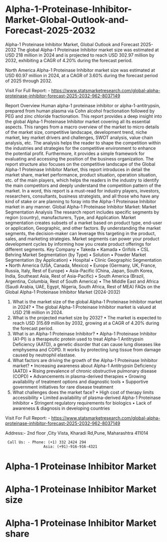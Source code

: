 # Alpha-1-Proteinase-Inhibitor-Market-Global-Outlook-and-Forecast-2025-2032

Alpha-1 Proteinase Inhibitor Market, Global Outlook and Forecast 2025-2032
The global Alpha-1 Proteinase Inhibitor market size was estimated at USD 218 million in 2024 and is projected to reach USD 302.97 million by 2032, exhibiting a CAGR of 4.20% during the forecast period.

North America Alpha-1 Proteinase Inhibitor market size was estimated at USD 60.97 million in 2024, at a CAGR of 3.60% during the forecast period of 2025 through 2032.
 
Visit For Full Report: - https://www.statsmarketresearch.com/global-alpha-proteinase-inhibitor-forecast-2025-2032-962-8037149


Report Overview
Human alpha-1 proteinase inhibitor or alpha-1-antitrypsin, prepared from human plasma via Cohn alcohol fractionation followed by PEG and zinc chloride fractionation.
This report provides a deep insight into the global Alpha-1 Proteinase Inhibitor market covering all its essential aspects. This ranges from a macro overview of the market to micro details of the market size, competitive landscape, development trend, niche market, key market drivers and challenges, SWOT analysis, value chain analysis, etc.
The analysis helps the reader to shape the competition within the industries and strategies for the competitive environment to enhance the potential profit. Furthermore, it provides a simple framework for evaluating and accessing the position of the business organization. The report structure also focuses on the competitive landscape of the Global Alpha-1 Proteinase Inhibitor Market, this report introduces in detail the market share, market performance, product situation, operation situation, etc. of the main players, which helps the readers in the industry to identify the main competitors and deeply understand the competition pattern of the market.
In a word, this report is a must-read for industry players, investors, researchers, consultants, business strategists, and all those who have any kind of stake or are planning to foray into the Alpha-1 Proteinase Inhibitor market in any manner.
Global Alpha-1 Proteinase Inhibitor Market: Market Segmentation Analysis
The research report includes specific segments by region (country), manufacturers, Type, and Application. Market segmentation creates subsets of a market based on product type, end-user or application, Geographic, and other factors. By understanding the market segments, the decision-maker can leverage this targeting in the product, sales, and marketing strategies. Market segments can power your product development cycles by informing how you create product offerings for different segments.
Key Company
•	Takeda
•	Kamada
•	Grifols
•	CSL Behring
Market Segmentation (by Type)
•	Solution
•	Powder
Market Segmentation (by Application)
•	Hospital
•	Clinic
Geographic Segmentation
•	North America (USA, Canada, Mexico)
•	Europe (Germany, UK, France, Russia, Italy, Rest of Europe)
•	Asia-Pacific (China, Japan, South Korea, India, Southeast Asia, Rest of Asia-Pacific)
•	South America (Brazil, Argentina, Columbia, Rest of South America)
•	The Middle East and Africa (Saudi Arabia, UAE, Egypt, Nigeria, South Africa, Rest of MEA)
FAQs on the Global Alpha-1 Proteinase Inhibitor Market (2024-2032)
1. What is the market size of the global Alpha-1 Proteinase Inhibitor market in 2024?
•	The global Alpha-1 Proteinase Inhibitor market is valued at USD 218 million in 2024.
2. What is the projected market size by 2032?
•	The market is expected to reach USD 315.69 million by 2032, growing at a CAGR of 4.20% during the forecast period.
3. What is an Alpha-1 Proteinase Inhibitor?
•	Alpha-1 Proteinase Inhibitor (A1-PI) is a therapeutic protein used to treat Alpha-1 Antitrypsin Deficiency (AATD), a genetic disorder that can cause lung diseases like emphysema and COPD. It works by protecting lung tissue from damage caused by neutrophil elastase.
4. What factors are driving the growth of the Alpha-1 Proteinase Inhibitor market?
•	Increasing awareness about Alpha-1 Antitrypsin Deficiency (AATD)
•	Rising prevalence of chronic obstructive pulmonary disease (COPD)
•	Advancements in plasma-derived therapies
•	Growing availability of treatment options and diagnostic tools
•	Supportive government initiatives for rare disease treatment
5. What challenges does the market face?
•	High cost of therapy limits accessibility
•	Limited availability of plasma-derived Alpha-1 Proteinase Inhibitor
•	Stringent regulatory requirements for biologics
•	Lack of awareness & diagnosis in developing countries


Visit For Full Report: - https://www.statsmarketresearch.com/global-alpha-proteinase-inhibitor-forecast-2025-2032-962-8037149




Address:- 2nd floor ,City Vista, Kharadi Rd,Pune, Maharashtra 411014

     Call Us: - Phone: (+1) 332 2424 294
                     Asia: (+91)-916-916-4321

# Alpha-1 Proteinase Inhibitor Market
# Alpha-1 Proteinase Inhibitor Market size
# Alpha-1 Proteinase Inhibitor Market share

